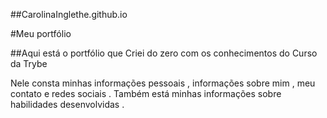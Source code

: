 ##CarolinaInglethe.github.io

#Meu portfólio 

##Aqui está o portfólio que Criei do zero com os conhecimentos do Curso da Trybe 

Nele consta minhas informações pessoais , informações sobre mim , meu contato e redes sociais .
Também está minhas informações sobre habilidades desenvolvidas .

